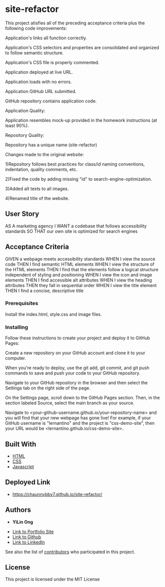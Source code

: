 # site-refactor

This project atisfies all of the preceding acceptance criteria plus the following code improvements:

Application's links all function correctly.


Application's CSS selectors and properties are consolidated and organized to follow semantic structure.


Application's CSS file is properly commented.


Application deployed at live URL.


Application loads with no errors.


Application GitHub URL submitted.


GitHub repository contains application code.



Application Quality: 


Application resembles mock-up provided in the homework instructions (at least 90%).


Repository Quality: 


Repository has a unique name (site-refactor)

Changes made to the original website:

1)Repository follows best practices for class/id naming conventions, indentation, quality comments, etc.


2)Fixed the code by adding missing "id" to search-engine-optimization.

3)Added alt texts to all images. 

4)Renamed title of the website. 


## User Story

AS A marketing agency
I WANT a codebase that follows accessibility standards
SO THAT our own site is optimized for search engines

## Acceptance Criteria

GIVEN a webpage meets accessibility standards
WHEN I view the source code
THEN I find semantic HTML elements
WHEN I view the structure of the HTML elements
THEN I find that the elements follow a logical structure independent of styling and positioning
WHEN I view the icon and image elements
THEN I find accessible alt attributes
WHEN I view the heading attributes
THEN they fall in sequential order
WHEN I view the title element
THEN I find a concise, descriptive title



### Prerequisites

Install the index.html, style.css and image files.  



### Installing



Follow these instructions to create your project and deploy it to GitHub Pages:


Create a new repository on your GitHub account and clone it to your computer.


When you're ready to deploy, use the git add, git commit, and git push commands to save and push your code to your GitHub repository.


Navigate to your GitHub repository in the browser and then select the Settings tab on the right side of the page.


On the Settings page, scroll down to the GitHub Pages section. Then, in the section labeled Source, select the main branch as your source.


Navigate to <your-github-username.github.io/your-repository-name> and you will find that your new webpage has gone live! For example, if your GitHub username is "lernantino" and the project is "css-demo-site", then your URL would be <lernantino.github.io/css-demo-site>.







## Built With

* [HTML](https://developer.mozilla.org/en-US/docs/Web/HTML)
* [CSS](https://developer.mozilla.org/en-US/docs/Web/CSS)
* [Javascript](https://developer.mozilla.org/en-US/docs/Web/JavaScript)

## Deployed Link

* https://chaunnybby7.github.io/site-refactor/


## Authors

* **YiLin Ong** 

- [Link to Portfolio Site](#)
- [Link to Github](https://github.com/)
- [Link to LinkedIn](https://www.linkedin.com/)

See also the list of [contributors](https://github.com/your/project/contributors) who participated in this project.

## License

This project is licensed under the MIT License 


